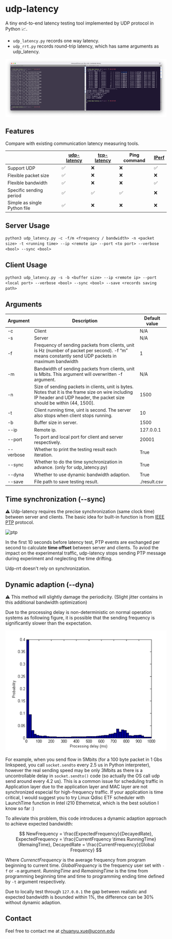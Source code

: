 # udp-latency
A tiny end-to-end latency testing tool implemented by UDP protocol in Python 📈. 

- `udp_latency.py` records one way latency.
- `udp_rrt.py` records round-trip latency, which has same arguments as udp_latency.

![example](example.png)

## Features

Compare with existing communication latency measuring tools.

|                              | [udp-latency](https://github.com/ChuanyuXue/udp-latency) | [tcp-latency](https://github.com/dgzlopes/tcp-latency) | Ping command | [IPerf](https://iperf.fr) |
| ---------------------------- | -------------------------------------------------------- | ------------------------------------------------------ | ------------ | ------------------------- |
| Support UDP                  | ✅                                                        | ❌                                                      | ❌            | ✅                         |
| Flexible packet size         | ✅                                                        | ❌                                                      | ❌            | ❌                         |
| Flexible bandwidth           | ✅                                                        | ❌                                                      | ❌            | ✅                         |
| Specific sending period   | ✅                                                        | ✅                                                      | ✅            | ❌                         |
| Simple as single Python file | ✅                                                        | ❌                                                      | ❌            | ❌                         |


## Server Usage

`python3 udp_latency.py -c -f/m <frequency / bandwidth> -n <packet size> -t <running time> --ip <remote ip> --port <to port> --verbose <bool> --sync <bool>`



## Client Usage

`python3 udp_latency.py -s -b <buffer size> --ip <remote ip> --port <local port> --verbose <bool> --sync <bool> --save <records saving path>`



## Arguments

| Argument  | Description                                                  | Default value |
| --------- | ------------------------------------------------------------ | ------------- |
| -c        | Client                                                       | N/A           |
| -s        | Server                                                       | N/A           |
| -f        | Frequency of sending packets from clients, unit is Hz (number of packet per second). -f “m” means constantly send UDP packets in maximum bandwidth | 1             |
| -m        | Bandwidth of sending packets from clients, unit is Mbits. This argument will overwritten -f argument. | N/A           |
| -n        | Size of sending packets in clients, unit is bytes. Notes that it is the frame size on wire including IP header and UDP header, the packet size should be within \(44, 1500\]. | 1500          |
| -t        | Client running time, uint is second. The server also stops when client stops running. | 10            |
| -b        | Buffer size in server.                                       | 1500          |
| --ip      | Remote ip.                                                   | 127.0.0.1     |
| --port    | To port and local port for client and server respectively.   | 20001         |
| --verbose | Whether to print the testing result each iteration.          | True          |
| --sync    | Whether to do the time synchronization in advance.  (only for udp_latency.py) | True          |
| --dyna    | Whether to use dynamic bandwidth adaption.                   | True          |
| --save    | File path to save testing result.                            | ./result.csv  |



## Time synchronization (--sync)

⚠️ Udp-latency requires the precise synchronization (same clock time) between server and clients. The basic idea for built-in function is from [IEEE PTP](https://en.wikipedia.org/wiki/Precision_Time_Protocol) protocol.

![ptp](https://upload.wikimedia.org/wikipedia/commons/d/db/IEEE1588_1.jpg)

In the first 10 seconds before latency test, PTP events are exchanged per second to calculate **time offset** between server and clients. To aviod the impact on the experimental traffic, udp-latency stops sending PTP message during experiment and neglecting the time drifting.

Udp-rrt doesn't rely on synchronization.



## Dynamic adaption (--dyna)

⚠️  This method will slightly damage the periodicity. (Slight jitter contains in this additional bandwidth optimization)

Due to the processing delay is non-deterministic on normal operation systems as following figure, it is possible that the sending frequency is significantly slower than the expectation.

![figure](./Processing-delay-distribution.png)

For example, when you send flow in 5Mbits (for a 100 byte packet in 1 Gbs linkspeed, you call `socket.sendto` every 2.5 us in Python interpreter), however the real sending speed may be only 3Mbits as there is a uncontrollable delay in `socket.sendto()` code (so actually the OS call udp send around every 4.2 us). This is a common issue for scheduling traffic in Application layer due to the application layer and MAC layer are not synchronized especial for high-frequency traffic. If your application is time critical, I would suggest you to try Linux Qdisc ETF scheduler with LaunchTime function in Intel i210 Ethernetcal, which is the best solution I know so far :)

To alleviate this problem, this code introduces a dynamic adaption approach to achieve expected bandwidth:

$$
NewFrequency = \frac{ExpectedFrequency}{DecayedRate}, ExpectedFrequency = \frac{CurrentFrquency \times RunningTime}{RemaingTime}, DecayedRate = \frac{CurrentFrequency}{Global Frequency}
$$

Where $CurrenctFrequency$ is the average frequency from program beginning to current time. $GlobalFrequency$ is the frequency user set with `-f` or `-m` argument. $RunningTime$ and $RemainingTime$ is the time from programming beginning time and time to programming ending time defined by `-t` argument respectively.

Due to locally test through `127.0.0.1` the gap between realistic and expected bandwidth is bounded within 1%, the difference can be 30% without dynamic adaption.

## Contact

Feel free to contact me at chuanyu.xue@uconn.edu
